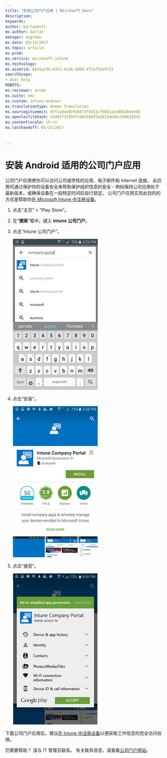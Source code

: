 ```yaml
---
title: "安装公司门户应用 | Microsoft Docs"
description: 
keywords: 
author: barlanmsft
ms.author: barlan
manager: angrobe
ms.date: 03/13/2017
ms.topic: article
ms.prod: 
ms.service: microsoft-intune
ms.technology: 
ms.assetid: 68e5a234-4353-4cb9-b869-4f2af5e59f31
searchScope:
- User help
ROBOTS: 
ms.reviewer: arnab
ms.suite: ems
ms.custom: intune-enduser
ms.translationtype: Human Translation
ms.sourcegitcommit: 9ff1adae93fe6873f5551cf58b1a2e89638dee85
ms.openlocfilehash: d3401f32994fcd0e54d35a2615a636c5d06183d2
ms.contentlocale: zh-cn
ms.lasthandoff: 05/23/2017


---
```

# <a name="install-the-company-portal-app-for-android"></a>安装 Android 适用的公司门户应用

公司门户应用使你可以访问公司或学校的应用、电子邮件和 Internet 连接。 此应用可通过保护你的设备安全来帮助保护组织信息的安全 - 例如保持公司应用处于最新版本，或确保设备在一段特定时间后自行锁定。 公司门户应用实现此目的的方式是帮助你[在 Microsoft Intune 中注册设备](what-happens-if-you-install-the-company-portal-app-and-enroll-your-device-in-intune-android.md)。

1.  点击“主页” > “Play Store”。

2.  在“**搜索**”框中，键入 **intune 公司门户**。

3.  点击“Intune 公司门户”。

    ![android-search-company-portal](./media/and-cpinstall-1-search-cp.png)

4.  点击“安装”。

    ![android-install-company-portal](./media/and-cpinstall-2-install.png)

5.  点击“接受”。

    ![android-accept-company-portal-terms](./media/and-cpinstall-3-cp-accept.png)

下载公司门户应用后，建议[在 Intune 中注册设备](enroll-your-device-in-Intune-android.md)以便获取工作信息的完全访问权限。

仍需要帮助？ 请与 IT 管理员联系。 有关联系信息，请查看[公司门户网站](http://portal.manage.microsoft.com)。

